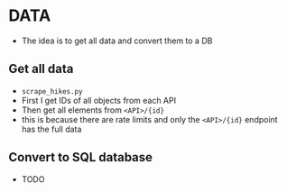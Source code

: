 # DATA

- The idea is to get all data and convert them to a DB

## Get all data

- `scrape_hikes.py`
- First I get IDs of all objects from each API
- Then get all elements from `<API>/{id}`
- this is because there are rate limits and only the `<API>/{id}` endpoint has the full data

## Convert to SQL database

- TODO

